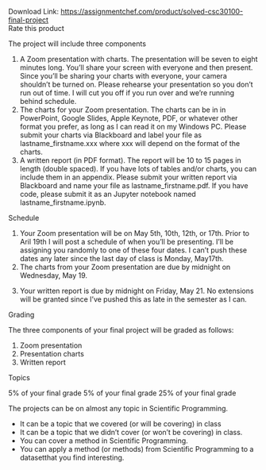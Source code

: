 Download Link: https://assignmentchef.com/product/solved-csc30100-final-project
<br>
<span class="kksr-muted">Rate this product</span>

The project will include three components

<ol>

 <li>A Zoom presentation with charts. The presentation will be seven to eight minutes long. You’ll share your screen with everyone and then present. Since you’ll be sharing your charts with everyone, your camera shouldn’t be turned on. Please rehearse your presentation so you don’t run out of time. I will cut you off if you run over and we’re running behind schedule.</li>

 <li>The charts for your Zoom presentation. The charts can be in in PowerPoint, Google Slides, Apple Keynote, PDF, or whatever other format you prefer, as long as I can read it on my Windows PC. Please submit your charts via Blackboard and label your file as lastname_firstname.xxx where xxx will depend on the format of the charts.</li>

 <li>A written report (in PDF format). The report will be 10 to 15 pages in length (double spaced). If you have lots of tables and/or charts, you can include them in an appendix. Please submit your written report via Blackboard and name your file as lastname_firstname.pdf. If you have code, please submit it as an Jupyter notebook named lastname_firstname.ipynb.</li>

</ol>

Schedule

<ol>

 <li>Your Zoom presentation will be on May 5th, 10th, 12th, or 17th. Prior to Aril 19th I will post a schedule of when you’ll be presenting. I’ll be assigning you randomly to one of these four dates. I can’t push these dates any later since the last day of class is Monday, May17th.</li>

 <li>The charts from your Zoom presentation are due by midnight on Wednesday, May 19.</li>

</ol>

3. Your written report is due by midnight on Friday, May 21. No extensions will be granted since I’ve pushed this as late in the semester as I can.

Grading

The three components of your final project will be graded as follows:

<ol>

 <li>Zoom presentation</li>

 <li>Presentation charts</li>

 <li>Written report</li>

</ol>

Topics

5% of your final grade 5% of your final grade 25% of your final grade

The projects can be on almost any topic in Scientific Programming.

<ul>

 <li>It can be a topic that we covered (or will be covering) in class</li>

 <li>It can be a topic that we didn’t cover (or won’t be covering) in class.</li>

 <li>You can cover a method in Scientific Programming.</li>

 <li>You can apply a method (or methods) from Scientific Programming to a datasetthat you find interesting.</li>